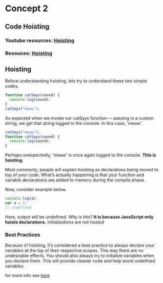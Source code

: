 # Concept 2

## Code Hoisting

### Youtube resources: [Hoisting](https://www.youtube.com/watch?v=7tGmS2SPxBo)

### Resouces: [Hoisting](https://developer.mozilla.org/en-US/docs/Glossary/Hoisting)

## Hoisting

Before understanding hoisting, lets try to understand these two simple codes.

```javascript
function catSays(sound) {
  console.log(sound);
}
catSays("meaw");
```

As expected when we invoke our catSays function — passing in a custom string, we get that string logged to the console. In this case, 'meaw'.

```javascript
catSays("meaw");
function catSays(sound) {
  console.log(sound);
}
```

Perhaps unexpectedly, 'meaw' is once again logged to the console. **This is hoisting.**

Most commonly, people will explain hoisting as declarations being moved to top of your code.
What’s actually happening is that your function and variable declarations are added to memory during the compile phase.

Now, consider example below.

```javascript
console.log(a);
var a = 3;
// undefined
```

Here, output will be undefined. Why is this? **It is because JavaScript only hoists declarations.** Initializations are not hosted

### Best Practices

Because of hoisting, it’s considered a best practice to always declare your variables at the top of their respective scopes. This way there are no undesirable effects. You should also always try to initialize variables when you declare them. This will provide cleaner code and help avoid undefined variables.

for more info see [here](https://scotch.io/tutorials/understanding-hoisting-in-javascript#:~:text=Hoisting%20is%20a%20JavaScript%20mechanism,scope%20is%20global%20or%20local.)
